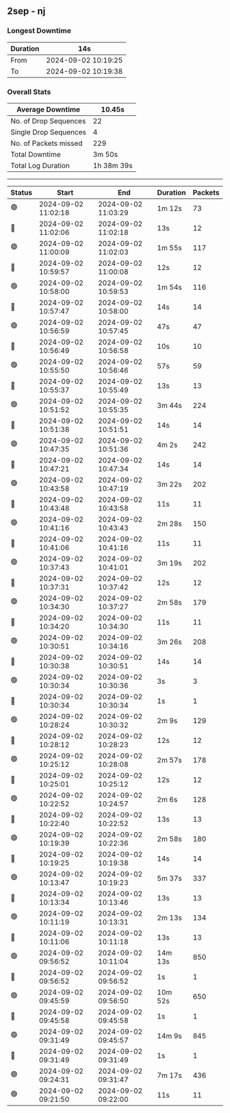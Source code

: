 
## 2sep - nj

### Longest Downtime

Duration | 14s
---- | ----
From | 2024-09-02 10:19:25
To | 2024-09-02 10:19:38

### Overall Stats

Average Downtime | 10.45s
---- | ----
No. of Drop Sequences | 22
Single Drop Sequences | 4
No. of Packets missed | 229
Total Downtime | 3m 50s
Total Log Duration | 1h 38m 39s


---------

Status | Start | End | Duration | Packets
---- | ---- | ---- | ---- | ----
🟢 | 2024-09-02 11:02:18 | 2024-09-02 11:03:29 | 1m 12s | 73
🔴 | 2024-09-02 11:02:06 | 2024-09-02 11:02:18 | 13s | 12
🟢 | 2024-09-02 11:00:09 | 2024-09-02 11:02:03 | 1m 55s | 117
🔴 | 2024-09-02 10:59:57 | 2024-09-02 11:00:08 | 12s | 12
🟢 | 2024-09-02 10:58:00 | 2024-09-02 10:59:53 | 1m 54s | 116
🔴 | 2024-09-02 10:57:47 | 2024-09-02 10:58:00 | 14s | 14
🟢 | 2024-09-02 10:56:59 | 2024-09-02 10:57:45 | 47s | 47
🔴 | 2024-09-02 10:56:49 | 2024-09-02 10:56:58 | 10s | 10
🟢 | 2024-09-02 10:55:50 | 2024-09-02 10:56:46 | 57s | 59
🔴 | 2024-09-02 10:55:37 | 2024-09-02 10:55:49 | 13s | 13
🟢 | 2024-09-02 10:51:52 | 2024-09-02 10:55:35 | 3m 44s | 224
🔴 | 2024-09-02 10:51:38 | 2024-09-02 10:51:51 | 14s | 14
🟢 | 2024-09-02 10:47:35 | 2024-09-02 10:51:36 | 4m 2s | 242
🔴 | 2024-09-02 10:47:21 | 2024-09-02 10:47:34 | 14s | 14
🟢 | 2024-09-02 10:43:58 | 2024-09-02 10:47:19 | 3m 22s | 202
🔴 | 2024-09-02 10:43:48 | 2024-09-02 10:43:58 | 11s | 11
🟢 | 2024-09-02 10:41:16 | 2024-09-02 10:43:43 | 2m 28s | 150
🔴 | 2024-09-02 10:41:06 | 2024-09-02 10:41:16 | 11s | 11
🟢 | 2024-09-02 10:37:43 | 2024-09-02 10:41:01 | 3m 19s | 202
🔴 | 2024-09-02 10:37:31 | 2024-09-02 10:37:42 | 12s | 12
🟢 | 2024-09-02 10:34:30 | 2024-09-02 10:37:27 | 2m 58s | 179
🔴 | 2024-09-02 10:34:20 | 2024-09-02 10:34:30 | 11s | 11
🟢 | 2024-09-02 10:30:51 | 2024-09-02 10:34:16 | 3m 26s | 208
🔴 | 2024-09-02 10:30:38 | 2024-09-02 10:30:51 | 14s | 14
🟢 | 2024-09-02 10:30:34 | 2024-09-02 10:30:36 | 3s | 3
🔴 | 2024-09-02 10:30:34 | 2024-09-02 10:30:34 | 1s | 1
🟢 | 2024-09-02 10:28:24 | 2024-09-02 10:30:32 | 2m 9s | 129
🔴 | 2024-09-02 10:28:12 | 2024-09-02 10:28:23 | 12s | 12
🟢 | 2024-09-02 10:25:12 | 2024-09-02 10:28:08 | 2m 57s | 178
🔴 | 2024-09-02 10:25:01 | 2024-09-02 10:25:12 | 12s | 12
🟢 | 2024-09-02 10:22:52 | 2024-09-02 10:24:57 | 2m 6s | 128
🔴 | 2024-09-02 10:22:40 | 2024-09-02 10:22:52 | 13s | 13
🟢 | 2024-09-02 10:19:39 | 2024-09-02 10:22:36 | 2m 58s | 180
🔴 | 2024-09-02 10:19:25 | 2024-09-02 10:19:38 | 14s | 14
🟢 | 2024-09-02 10:13:47 | 2024-09-02 10:19:23 | 5m 37s | 337
🔴 | 2024-09-02 10:13:34 | 2024-09-02 10:13:46 | 13s | 13
🟢 | 2024-09-02 10:11:19 | 2024-09-02 10:13:31 | 2m 13s | 134
🔴 | 2024-09-02 10:11:06 | 2024-09-02 10:11:18 | 13s | 13
🟢 | 2024-09-02 09:56:52 | 2024-09-02 10:11:04 | 14m 13s | 850
🔴 | 2024-09-02 09:56:52 | 2024-09-02 09:56:52 | 1s | 1
🟢 | 2024-09-02 09:45:59 | 2024-09-02 09:56:50 | 10m 52s | 650
🔴 | 2024-09-02 09:45:58 | 2024-09-02 09:45:58 | 1s | 1
🟢 | 2024-09-02 09:31:49 | 2024-09-02 09:45:57 | 14m 9s | 845
🔴 | 2024-09-02 09:31:49 | 2024-09-02 09:31:49 | 1s | 1
🟢 | 2024-09-02 09:24:31 | 2024-09-02 09:31:47 | 7m 17s | 436
🟢 | 2024-09-02 09:21:50 | 2024-09-02 09:22:00 | 11s | 11